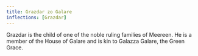 ```yaml
---
title: Grazdar zo Galare
inflections: [Grazdar]
---
```


Grazdar is the child of one of the noble ruling families of Meereen. He is a member of the House of Galare and is kin to Galazza Galare, the Green Grace.


